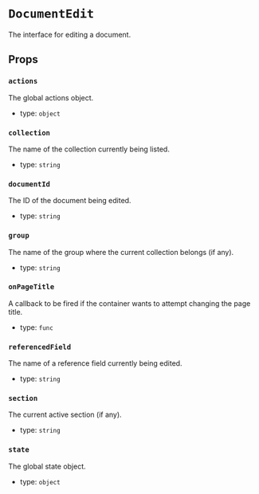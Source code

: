`DocumentEdit`
==============

The interface for editing a document.

Props
-----

### `actions`

The global actions object.

- type: `object`


### `collection`

The name of the collection currently being listed.

- type: `string`


### `documentId`

The ID of the document being edited.

- type: `string`


### `group`

The name of the group where the current collection belongs (if any).

- type: `string`


### `onPageTitle`

A callback to be fired if the container wants to attempt changing the
page title.

- type: `func`


### `referencedField`

The name of a reference field currently being edited.

- type: `string`


### `section`

The current active section (if any).

- type: `string`


### `state`

The global state object.

- type: `object`

